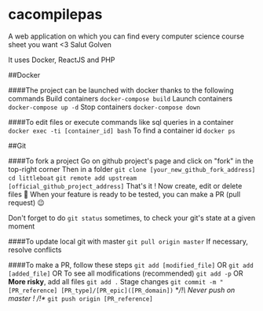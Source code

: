 # cacompilepas
A web application on which you can find every computer science course sheet you want &lt;3
Salut
Golven

It uses Docker, ReactJS and PHP

##Docker

####The project can be launched with docker thanks to the following commands
Build containers
`docker-compose build`
Launch containers
`docker-compose up -d`
Stop containers
`docker-compose down`

####To edit files or execute commands like sql queries in a container
`docker exec -ti [container_id] bash`
To find a container id
`docker ps`


##Git

####To fork a project
Go on github project's page and click on "fork" in the top-right corner
Then in a folder 
`git clone [your_new_github_fork_address]`
`cd littleboat`
`git remote add upstream [official_github_project_address]`
That's it ! Now create, edit or delete files :clap:
When your feature is ready to be tested, you can make a PR (pull request) :wink:

Don't forget to do
`git status`
sometimes, to check your git's state at a given moment

####To update local git with master
`git pull origin master`
If necessary, resolve conflicts

####To make a PR, follow these steps
`git add [modified_file]`
OR
`git add [added_file]`
OR
To see all modifications (recommended)
`git add -p`
OR
**More risky**, add all files
`git add .`
Stage changes
`git commit -m "[PR_reference] [PR_type]/[PR_epic]([PR_domain])`
**/!\ Never push on master ! /!\**
`git push origin [PR_reference]`

